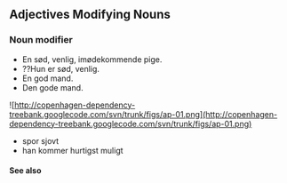 ## Adjectives Modifying Nouns ##

### Noun modifier ###

  * En sød, venlig, imødekommende pige.
  * ??Hun er sød, venlig.
  * En god mand.
  * Den gode mand.

![http://copenhagen-dependency-treebank.googlecode.com/svn/trunk/figs/ap-01.png](http://copenhagen-dependency-treebank.googlecode.com/svn/trunk/figs/ap-01.png)

  * spor sjovt
  * han kommer hurtigst muligt


#### See also ####

